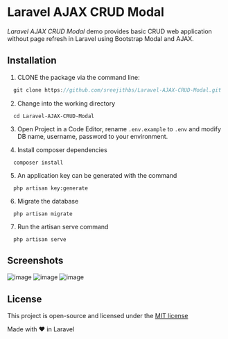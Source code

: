 Laravel AJAX CRUD Modal
======================

_Laravel AJAX CRUD Modal_ demo provides basic CRUD web application without page refresh in Laravel using Bootstrap Modal and AJAX.


## Installation
1. CLONE the package via the command line:
```js
  git clone https://github.com/sreejithbs/Laravel-AJAX-CRUD-Modal.git
```
2. Change into the working directory
```
  cd Laravel-AJAX-CRUD-Modal
```
3. Open Project in a Code Editor, rename `.env.example` to `.env` and modify DB name, username, password to your environment.

4. Install composer dependencies
```
  composer install
```
5. An application key can be generated with the command
```
  php artisan key:generate
```
6. Migrate the database
```
  php artisan migrate
```
7. Run the artisan serve command
```
  php artisan serve
```

## Screenshots
![image](https://user-images.githubusercontent.com/30528898/28817853-19591164-76c7-11e7-82e3-6162cc373962.png)
![image](https://user-images.githubusercontent.com/30528898/28818003-85a2167c-76c7-11e7-8280-9859e1f49604.png)
![image](https://user-images.githubusercontent.com/30528898/28818035-9ad693b0-76c7-11e7-9305-54dffdada2ad.png)


## License
This project is open-source and licensed under the [MIT license](http://opensource.org/licenses/MIT)

Made with &#10084; in Laravel
